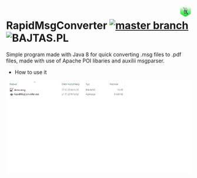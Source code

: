 <img src="./images/icon.png" align="right">

# RapidMsgConverter [![master branch](https://img.shields.io/travis/Bajtas/RapidMsgConverter/master.svg)]() ![BAJTAS.PL](https://img.shields.io/badge/bajtas.pl-RapidMsgConverter-ffb400.svg?style=flat-square)
Simple program made with Java 8 for quick converting .msg files to .pdf files, made with use of Apache POI libaries and auxilii msgparser.

* How to use it

<img src="./demo/usage_example.gif" align="center">
